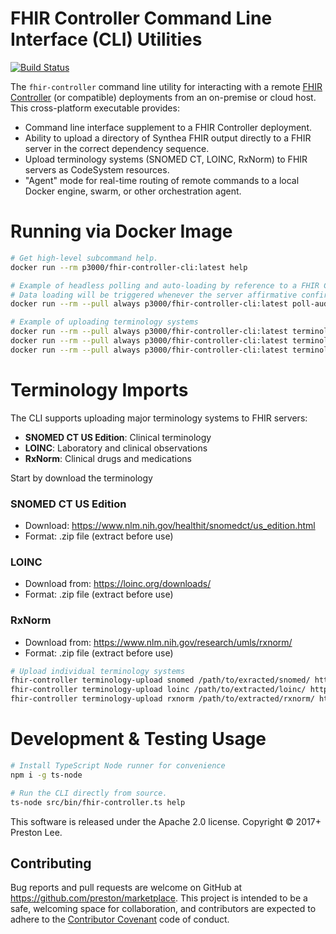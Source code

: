 # FHIR Controller Command Line Interface (CLI) Utilities

[![Build Status](https://ci.prestonlee.com/api/badges/preston/fhir-controller-cli/status.svg)](https://ci.prestonlee.com/preston/fhir-controller-cli)

The `fhir-controller` command line utility for interacting with a remote [FHIR Controller]() (or compatible) deployments from an on-premise or cloud host. This cross-platform executable provides:

- Command line interface supplement to a FHIR Controller deployment.
- Ability to upload a directory of Synthea FHIR output directly to a FHIR server in the correct dependency sequence.
- Upload terminology systems (SNOMED CT, LOINC, RxNorm) to FHIR servers as CodeSystem resources.
- "Agent" mode for real-time routing of remote commands to a local Docker engine, swarm, or other orchestration agent.

# Running via Docker Image

```sh
# Get high-level subcommand help.
docker run --rm p3000/fhir-controller-cli:latest help

# Example of headless polling and auto-loading by reference to a FHIR Controller stack.json file.
# Data loading will be triggered whenever the server affirmative confirms the _absense_ of a special AuditEvent import record.
docker run --rm --pull always p3000/fhir-controller-cli:latest poll-auditevent-and-trigger-import http://fhir.example.com/fhir https://stack.foundry.hl7.org/stack.json -i 5

# Example of uploading terminology systems
docker run --rm --pull always p3000/fhir-controller-cli:latest terminology-upload loinc /data/loinc.csv http://fhir.example.com/fhir
docker run --rm --pull always p3000/fhir-controller-cli:latest terminology-upload snomed /data/snomed/ http://fhir.example.com/fhir
docker run --rm --pull always p3000/fhir-controller-cli:latest terminology-upload rxnorm /data/rxnorm.csv http://fhir.example.com/fhir
```

# Terminology Imports

The CLI supports uploading major terminology systems to FHIR servers:

- **SNOMED CT US Edition**: Clinical terminology
- **LOINC**: Laboratory and clinical observations  
- **RxNorm**: Clinical drugs and medications

Start by download the terminology

### SNOMED CT US Edition

- Download: https://www.nlm.nih.gov/healthit/snomedct/us_edition.html
- Format: .zip file (extract before use)

### LOINC

- Download from: https://loinc.org/downloads/
- Format: .zip file (extract before use)

### RxNorm

- Download from: https://www.nlm.nih.gov/research/umls/rxnorm/
- Format: .zip file (extract before use)

```sh
# Upload individual terminology systems
fhir-controller terminology-upload snomed /path/to/exracted/snomed/ http://localhost:8080/fhir
fhir-controller terminology-upload loinc /path/to/extracted/loinc/ http://localhost:8080/fhir
fhir-controller terminology-upload rxnorm /path/to/extracted/rxnorm/ http://localhost:8080/fhir
```

# Development & Testing Usage

```sh
# Install TypeScript Node runner for convenience
npm i -g ts-node

# Run the CLI directly from source.
ts-node src/bin/fhir-controller.ts help
```

This software is released under the Apache 2.0 license. Copyright © 2017+ Preston Lee.

## Contributing

Bug reports and pull requests are welcome on GitHub at https://github.com/preston/marketplace. This project is intended to be a safe, welcoming space for collaboration, and contributors are expected to adhere to the [Contributor Covenant](http://contributor-covenant.org) code of conduct.
